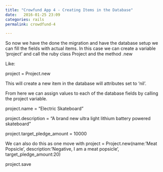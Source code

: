 ```yaml
---
title: "Crowfund App 4 - Creating Items in the Database"
date:   2016-01-25 23:09
categories: rails
permalink: crowdfund-4

---
```


So now we have the done the migration and have the database setup we can fill the fields with actual items. In this case we can create a variable ‘project’ and call the ruby class Project and the method .new

Like:

project = Project.new

This will create a new item in the database will attributes set to ‘nil’.

From here we can assign values to each of the database fields by calling the project variable.

project.name = “Electric Skateboard”

project.description = “A brand new ultra light lithium battery powered skateboard”

project.target_pledge_amount = 10000

We can also do this as one move with project = Project.new(name:’Meat Popsicle’, description:’Negative, I am a meat popsicle’, target_pledge_amount:20)

project.save
